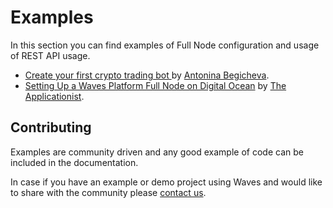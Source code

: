 # Examples

In this section you can find examples of Full Node configuration and usage of REST API usage.

* [Create your first crypto trading bot ](/en/building-apps/waves-api-and-sdk/examples/trading-bot.md)by [Antonina Begicheva](https://github.com/gingerabsurdity).
* [Setting Up a Waves Platform Full Node on Digital Ocean](../waves-api-and-sdk/examples/set-up-full-node-on-digital-ocean.md) by [The Applicationist](https://github.com/theapplicationist).

## Contributing

Examples are community driven and any good example of code can be included in the documentation.

In case if you have an example or demo project using Waves and would like to share with the community please [contact us](http://wavesplatform.com/forum).
